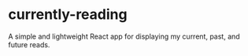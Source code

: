 # currently-reading
A simple and lightweight React app for displaying my current, past, and future reads.

